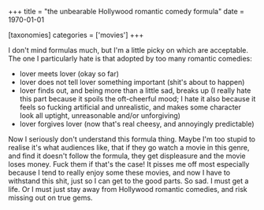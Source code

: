 +++
title = "the unbearable Hollywood romantic comedy formula"
date = 1970-01-01

[taxonomies]
categories = ['movies']
+++

I don\'t mind formulas much, but I\'m a little picky on which are
acceptable. The one I particularly hate is that adopted by too many
romantic comedies:

-   lover meets lover (okay so far)
-   lover does not tell lover something important (shit\'s about to
    happen)
-   lover finds out, and being more than a little sad, breaks up (I
    really hate this part because it spoils the oft-cheerful mood; I
    hate it also because it feels so fucking artificial and unrealistic,
    and makes some character look all uptight, unreasonable and/or
    unforgiving)
-   lover forgives lover (now that\'s real cheesy, and annoyingly
    predictable)

Now I seriously don\'t understand this formula thing. Maybe I\'m too
stupid to realise it\'s what audiences like, that if they go watch a
movie in this genre, and find it doesn\'t follow the formula, they get
displeasure and the movie loses money. Fuck them if that\'s the case! It
pisses me off most especially because I tend to really enjoy some these
movies, and now I have to withstand this shit, just so I can get to the
good parts. So sad. I must get a life. Or I must just stay away from
Hollywood romantic comedies, and risk missing out on true gems.
